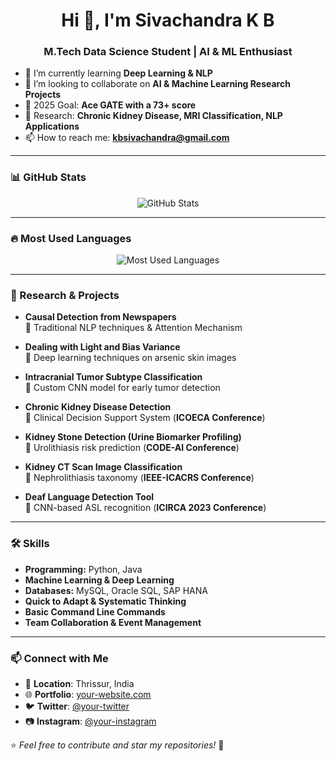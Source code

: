 <h1 align="center">Hi 👋, I'm Sivachandra K B</h1>
<h3 align="center">M.Tech Data Science Student | AI & ML Enthusiast</h3>

- 🌱 I’m currently learning **Deep Learning & NLP**
- 👀 I’m looking to collaborate on **AI & Machine Learning Research Projects**
- 🎯 2025 Goal: **Ace GATE with a 73+ score**
- 📑 Research: **Chronic Kidney Disease, MRI Classification, NLP Applications**
- 📫 How to reach me: **kbsivachandra@gmail.com**

---

### 📊 GitHub Stats

<p align="center">
  <img src="https://github-readme-stats.vercel.app/api?username=sivachandrakb&show_icons=true&theme=dark" alt="GitHub Stats" />
</p>

---

### 🔥 Most Used Languages

<p align="center">
  <img src="https://github-readme-stats.vercel.app/api/top-langs/?username=sivachandrakb&layout=compact&theme=dark" alt="Most Used Languages" />
</p>

---

### 🔬 Research & Projects  

- **Causal Detection from Newspapers**  
  📌 Traditional NLP techniques & Attention Mechanism  

- **Dealing with Light and Bias Variance**  
  📌 Deep learning techniques on arsenic skin images  

- **Intracranial Tumor Subtype Classification**  
  📌 Custom CNN model for early tumor detection  

- **Chronic Kidney Disease Detection**  
  📌 Clinical Decision Support System (**ICOECA Conference**)  

- **Kidney Stone Detection (Urine Biomarker Profiling)**  
  📌 Urolithiasis risk prediction (**CODE-AI Conference**)  

- **Kidney CT Scan Image Classification**  
  📌 Nephrolithiasis taxonomy (**IEEE-ICACRS Conference**)  

- **Deaf Language Detection Tool**  
  📌 CNN-based ASL recognition (**ICIRCA 2023 Conference**)  

---

### 🛠 Skills

- **Programming:** Python, Java  
- **Machine Learning & Deep Learning**  
- **Databases:** MySQL, Oracle SQL, SAP HANA  
- **Quick to Adapt & Systematic Thinking**  
- **Basic Command Line Commands**  
- **Team Collaboration & Event Management**  

---

### 📫 Connect with Me  
- 📍 **Location**: Thrissur, India  
- 🌐 **Portfolio**: [your-website.com](https://your-website.com)  
- 🐦 **Twitter**: [@your-twitter](https://twitter.com/your-twitter)  
- 📷 **Instagram**: [@your-instagram](https://instagram.com/your-instagram)  

⭐️ *Feel free to contribute and star my repositories!* 🚀
